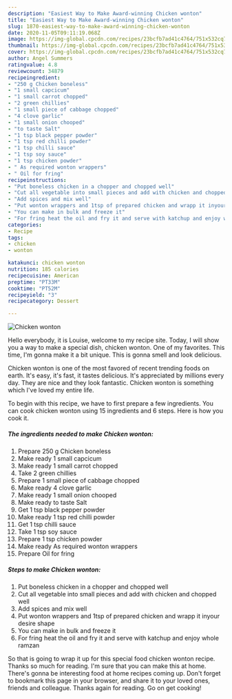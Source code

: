 ```yaml
---
description: "Easiest Way to Make Award-winning Chicken wonton"
title: "Easiest Way to Make Award-winning Chicken wonton"
slug: 1870-easiest-way-to-make-award-winning-chicken-wonton
date: 2020-11-05T09:11:19.068Z
image: https://img-global.cpcdn.com/recipes/23bcfb7ad41c4764/751x532cq70/chicken-wonton-recipe-main-photo.jpg
thumbnail: https://img-global.cpcdn.com/recipes/23bcfb7ad41c4764/751x532cq70/chicken-wonton-recipe-main-photo.jpg
cover: https://img-global.cpcdn.com/recipes/23bcfb7ad41c4764/751x532cq70/chicken-wonton-recipe-main-photo.jpg
author: Angel Summers
ratingvalue: 4.8
reviewcount: 34879
recipeingredient:
- "250 g Chicken boneless"
- "1 small capcicum"
- "1 small carrot chopped"
- "2 green chillies"
- "1 small piece of cabbage chopped"
- "4 clove garlic"
- "1 small onion chooped"
- "to taste Salt"
- "1 tsp black pepper powder"
- "1 tsp red chilli powder"
- "1 tsp chilli sauce"
- "1 tsp soy sauce"
- "1 tsp chicken powder"
- " As required wonton wrappers"
- " Oil for fring"
recipeinstructions:
- "Put boneless chicken in a chopper and chopped well"
- "Cut all vegetable into small pieces and add with chicken and chopped well"
- "Add spices and mix well"
- "Put wonton wrappers and 1tsp of prepared chicken and wrapp it inyour desire shape"
- "You can make in bulk and freeze it"
- "For fring heat the oil and fry it and serve with katchup and enjoy whole ramzan"
categories:
- Recipe
tags:
- chicken
- wonton

katakunci: chicken wonton 
nutrition: 185 calories
recipecuisine: American
preptime: "PT33M"
cooktime: "PT52M"
recipeyield: "3"
recipecategory: Dessert

---
```



![Chicken wonton](https://img-global.cpcdn.com/recipes/23bcfb7ad41c4764/751x532cq70/chicken-wonton-recipe-main-photo.jpg)

Hello everybody, it is Louise, welcome to my recipe site. Today, I will show you a way to make a special dish, chicken wonton. One of my favorites. This time, I'm gonna make it a bit unique. This is gonna smell and look delicious.



Chicken wonton is one of the most favored of recent trending foods on earth. It's easy, it's fast, it tastes delicious. It's appreciated by millions every day. They are nice and they look fantastic. Chicken wonton is something which I've loved my entire life.


To begin with this recipe, we have to first prepare a few ingredients. You can cook chicken wonton using 15 ingredients and 6 steps. Here is how you cook it.

<!--inarticleads1-->

##### The ingredients needed to make Chicken wonton:

1. Prepare 250 g Chicken boneless
1. Make ready 1 small capcicum
1. Make ready 1 small carrot chopped
1. Take 2 green chillies
1. Prepare 1 small piece of cabbage chopped
1. Make ready 4 clove garlic
1. Make ready 1 small onion chooped
1. Make ready to taste Salt
1. Get 1 tsp black pepper powder
1. Make ready 1 tsp red chilli powder
1. Get 1 tsp chilli sauce
1. Take 1 tsp soy sauce
1. Prepare 1 tsp chicken powder
1. Make ready  As required wonton wrappers
1. Prepare  Oil for fring




<!--inarticleads2-->

##### Steps to make Chicken wonton:

1. Put boneless chicken in a chopper and chopped well
1. Cut all vegetable into small pieces and add with chicken and chopped well
1. Add spices and mix well
1. Put wonton wrappers and 1tsp of prepared chicken and wrapp it inyour desire shape
1. You can make in bulk and freeze it
1. For fring heat the oil and fry it and serve with katchup and enjoy whole ramzan




So that is going to wrap it up for this special food chicken wonton recipe. Thanks so much for reading. I'm sure that you can make this at home. There's gonna be interesting food at home recipes coming up. Don't forget to bookmark this page in your browser, and share it to your loved ones, friends and colleague. Thanks again for reading. Go on get cooking!
